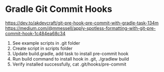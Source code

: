 # Gradle Git Commit Hooks
https://dev.to/akdevcraft/git-pre-hook-pre-commit-with-gradle-task-134m
https://medium.com/@mmessell/apply-spotless-formatting-with-git-pre-commit-hook-1c484ea68c34

1. See example scripts in .git folder
2. Create script in scripts folder
3. Update build.gradle, add task to install pre-commit hook
4. Run build command to install hook in .git, ./gradlew build
5. Verify installed successfully, cat .git/hooks/pre-commit